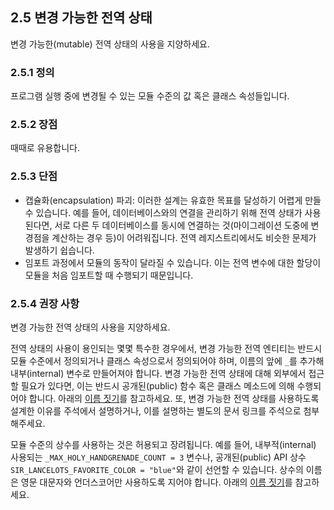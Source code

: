 ## 2.5 변경 가능한 전역 상태
변경 가능한(mutable) 전역 상태의 사용을 지양하세요.

### 2.5.1 정의
프로그램 실행 중에 변경될 수 있는 모듈 수준의 값 혹은 클래스 속성들입니다.

### 2.5.2 장점
때때로 유용합니다.

### 2.5.3 단점
- 캡슐화(encapsulation) 파괴: 이러한 설계는 유효한 목표를 달성하기 어렵게 만들 수 있습니다. 예를 들어, 데이터베이스와의 연결을 관리하기 위해 전역 상태가 사용된다면, 서로 다른 두 데이터베이스를 동시에 연결하는 것(마이그레이션 도중에 변경점을 계산하는 경우 등)이 어려워집니다. 전역 레지스트리에서도 비슷한 문제가 발생하기 쉽습니다.
- 임포트 과정에서 모듈의 동작이 달라질 수 있습니다. 이는 전역 변수에 대한 할당이 모듈을 처음 임포트할 때 수행되기 때문입니다.

### 2.5.4 권장 사항
변경 가능한 전역 상태의 사용을 지양하세요.

전역 상태의 사용이 용인되는 몇몇 특수한 경우에서, 변경 가능한 전역 엔티티는 반드시 모듈 수준에서 정의되거나 클래스 속성으로서 정의되어야 하며, 이름의 앞에 `_`를 추가해 내부(internal) 변수로 만들어져야 합니다. 변경 가능한 전역 상태에 대해 외부에서 접근할 필요가 있다면, 이는 반드시 공개된(public) 함수 혹은 클래스 메소드에 의해 수행되어야 합니다. 아래의 [이름 짓기](https://google.github.io/styleguide/pyguide.html#s3.16-naming)를 참고하세요. 또, 변경 가능한 전역 상태를 사용하도록 설계한 이유를 주석에서 설명하거나, 이를 설명하는 별도의 문서 링크를 주석으로 첨부해주세요.

모듈 수준의 상수를 사용하는 것은 허용되고 장려됩니다. 예를 들어, 내부적(internal) 사용되는 `_MAX_HOLY_HANDGRENADE_COUNT = 3` 변수나, 공개된(public) API 상수 `SIR_LANCELOTS_FAVORITE_COLOR = "blue"`와 같이 선언할 수 있습니다. 상수의 이름은 영문 대문자와 언더스코어만 사용하도록 지어야 합니다. 아래의 [이름 짓기](https://google.github.io/styleguide/pyguide.html#s3.16-naming)를 참고하세요.
